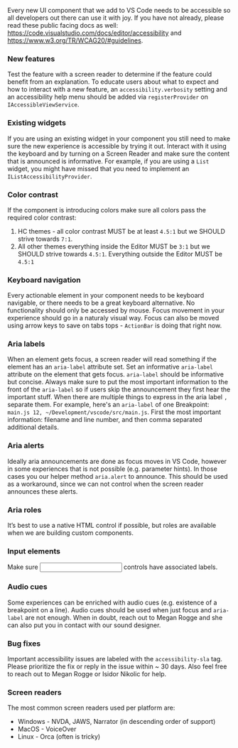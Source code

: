 Every new UI component that we add to VS Code needs to be accessible so all developers out there can use it with joy. If you have not already, please read these public facing docs as well: https://code.visualstudio.com/docs/editor/accessibility and https://www.w3.org/TR/WCAG20/#guidelines.

### New features

Test the feature with a screen reader to determine if the feature could benefit from an explanation. To educate users about what to expect and how to interact with a new feature, an `accessibility.verbosity` setting and an accessibility help menu should be added via `registerProvider` on `IAccessibleViewService`. 

### Existing widgets

If you are using an existing widget in your component you still need to make sure the new experience is accessible by trying it out. Interact with it using the keyboard and by turning on a Screen Reader and make sure the content that is announced is informative. For example, if you are using a `List` widget, you might have missed that you need to implement an `IListAccessibilityProvider`.

### Color contrast

If the component is introducing colors make sure all colors pass the required color contrast: 
1) HC themes - all color contrast MUST be at least `4.5:1` but we SHOULD strive towards `7:1`.
2) All other themes everything inside the Editor MUST be `3:1` but we SHOULD strive towards `4.5:1`. Everything outside the Editor MUST be `4.5:1`

### Keyboard navigation

Every actionable element in your component needs to be keyboard navigable, or there needs to be a great keyboard alternative. No functionality should only be accessed by mouse. Focus movement in your experience should go in a naturaly visual way. Focus can also be moved using arrow keys to save on tabs tops - `ActionBar` is doing that right now.

### Aria labels

When an element gets focus, a screen reader will read something if the element has an `aria-label` attribute set. Set an informative `aria-label` attribute on the element that gets focus. `aria-label` should be informative but concise. Always make sure to put the most important information to the front of the `aria-label` so if users skip the announcement they first hear the important stuff. When there are multiple things to express in the aria label `,` separate them. For example, here's an `aria-label` of one Breakpoint: `main.js 12, ~/Development/vscode/src/main.js`. First the most important information: filename and line number, and then comma separated additional details.

### Aria alerts

Ideally aria announcements are done as focus moves in VS Code, however in some experiences that is not possible (e.g. parameter hints). In those cases you our helper method `aria.alert` to announce. This should be used as a workaround, since we can not control when the screen reader announces these alerts.

### Aria roles
It’s best to use a native HTML control if possible, but roles are available when we are building custom components.

### Input elements
Make sure <input> controls have associated labels.

### Audio cues

Some experiences can be enriched with audio cues (e.g. existence of a breakpoint on a line). Audio cues should be used when just focus and `aria-label` are not enough. When in doubt, reach out to Megan Rogge and she can also put you in contact with our sound designer.

### Bug fixes

Important accessibility issues are labeled with the `accessibility-sla` tag. Please prioritize the fix or reply in the issue within ~ 30 days. Also feel free to reach out to Megan Rogge or Isidor Nikolic for help. 

### Screen readers
The most common screen readers used per platform are:
- Windows - NVDA, JAWS, Narrator (in descending order of support)
- MacOS - VoiceOver
- Linux - Orca (often is tricky)